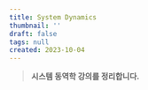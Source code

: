 ```yaml
---
title: System Dynamics
thumbnail: ''
draft: false
tags: null
created: 2023-10-04
---
```



 > 
 > **시스템 동역학 강의를 정리합니다.**
